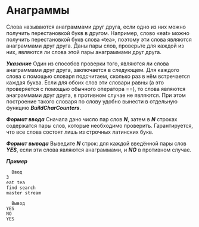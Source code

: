 Анаграммы<a name="TOP"></a>
===================

Слова называются анаграммами друг друга, если одно из них можно получить перестановкой букв в другом. Например, слово «eat» можно получить перестановкой букв слова «tea», поэтому эти слова являются анаграммами друг друга. Даны пары слов, проверьте для каждой из них, являются ли слова этой пары анаграммами друг друга.

***Указание***
Один из способов проверки того, являются ли слова анаграммами друг друга, заключается в следующем. Для каждого слова с помощью словаря подсчитаем, сколько раз в нём встречается каждая буква. Если для обоих слов эти словари равны (а это проверяется с помощью обычного оператора ==), то слова являются анаграммами друг друга, в противном случае не являются.
При этом построение такого словаря по слову удобно вынести в отдельную функцию ***BuildCharCounters***.

***Формат ввода***
Сначала дано число пар слов ***N***, затем в ***N*** строках содержатся пары слов, которые необходимо проверить. Гарантируется, что все слова состоят лишь из строчных латинских букв.

***Формат вывода***
Выведите ***N*** строк: для каждой введённой пары слов ***YES***, если эти слова являются анаграммами, и ***NO*** в противном случае.

***Пример***

```
  Ввод
3
eat tea
find search
master stream
```

```
  Вывод
YES
NO
YES
```
